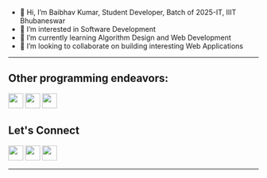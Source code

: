 - 👋 Hi, I’m Baibhav Kumar, Student Developer, Batch of 2025-IT, IIIT Bhubaneswar
- 👀 I’m interested in Software Development
- 🌱 I’m currently learning Algorithm Design and Web Development
- 💞️ I’m looking to collaborate on building interesting Web Applications
---
<h2>Other programming endeavors:</h2>
<a href = "https://leetcode.com/baibhav_122003/"><img src = "https://img.icons8.com/external-tal-revivo-color-tal-revivo/344/external-level-up-your-coding-skills-and-quickly-land-a-job-logo-color-tal-revivo.png" width = 30 height = 30></a>
<a href = "https://codeforces.com/profile/baibhav-122003"><img src = "https://img.icons8.com/external-tal-revivo-color-tal-revivo/2x/external-codeforces-programming-competitions-and-contests-programming-community-logo-color-tal-revivo.png" width = 30 height = 30></a>
<a href = "https://www.codechef.com/users/baibhav122003"><img src = "https://img.icons8.com/fluency/2x/codechef.png" width = 30 height = 30></a>
<h2>Let's Connect</h2>
<a href = "mailto:baibhav.kumar.122003@gmail.com"><img src = "https://img.icons8.com/color/344/gmail--v1.png" width=30 height = 30></a>
<a href = "https://www.linkedin.com/in/baibhav-kumar-a22403228/"><img src = "https://img.icons8.com/color/452/linkedin.png" width=30 height = 30></a>
<a href = "https://twitter.com/baibhav_122003"><img src = "https://img.icons8.com/fluency/2x/twitter.png" width=30 height = 30></a>

---

<!---
baibhav-122003/baibhav-122003 is a ✨ special ✨ repository because its `README.md` (this file) appears on your GitHub profile.
You can click the Preview link to take a look at your changes.
--->
